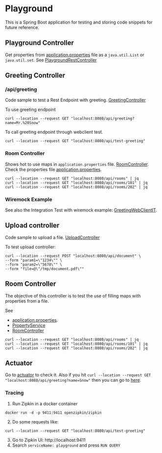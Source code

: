 # Playground

This is a Spring Boot application for testing and storing code snippets for future reference.

## Playground Controller

Get properties from [application.properties](src/main/resources/application.properties) file as a `java.util.List` or 
`java.util.set`. See [PlaygroundRestController](src/main/java/org/juanjo/playground/controller/PlaygroundRestController.java)

## Greeting Controller

### /api/greeting
Code sample to test a Rest Endpoint with greeting. [GreetingController](src/main/java/org/juanjo/playground/controller/GreetingController.java)

To use greeting endpoint
```shell
curl --location --request GET "localhost:8080/api/greeting?name=Mr.%20Snow"
```

To call greeting endpoint through webclient test.
```shell
curl --location --request GET "localhost:8080/api/test-greeting"
```

### Room Controller

Shows hot to use maps in `application.properties` file. [RoomController](src/main/java/org/juanjo/playground/controller/RoomController.java).
Check the properties file [application.properties](src/main/resources/application.properties).
```shell
curl --location --request GET "localhost:8080/api/rooms" | jq
curl --location --request GET "localhost:8080/api/rooms/101" | jq
curl --location --request GET "localhost:8080/api/rooms/202" | jq
```

### Wiremock Example
See also the Integration Test with wiremock example: [GreetingWebClientIT](src/test/java/org/juanjo/playground/client/GreetingWebClientIT.java). 


## Upload controller
Code sample to upload a file. [UploadController](src/main/java/org/juanjo/playground/controller/DocumentController.java)

To test upload controller:
```shell
curl --location --request POST "localhost:8080/api/document" \
--form "param1=\"1234\"" \
--form "param2=\"5678\"" \
--form "file=@\"/tmp/document.pdf\""
```

## Room Controller
The objective of this controller is to test the use of filling maps with properties from a file.

See
* [application.properties](src/main/resources/application.properties).
* [PropertyService](src/main/java/org/juanjo/playground/props/PropertyService.java)
* [RoomController](src/main/java/org/juanjo/playground/controller/RoomController.java) 
                    

```shell
curl --location --request GET "localhost:8080/api/rooms" | jq
curl --location --request GET "localhost:8080/api/rooms/101" | jq
curl --location --request GET "localhost:8080/api/rooms/202" | jq
```

## Actuator
Go to [actuator](http://localhost:8080/actuator) to check it.
Also if you hit `curl --location --request GET "localhost:8080/api/greeting?name=Snow"` then you can go to [here](http://localhost:8080/actuator/metrics/http.server.requests).

### Tracing

1) Run Zipkin in a docker container
```shell
docker run -d -p 9411:9411 openzipkin/zipkin
```

2) Do some requests like:
```shell
curl --location --request GET "localhost:8080/api/test-greeting"
```

3) Go to Zipkin UI: http://localhost:9411 
4) Search `serviceName: playground` and press `RUN QUERY`  